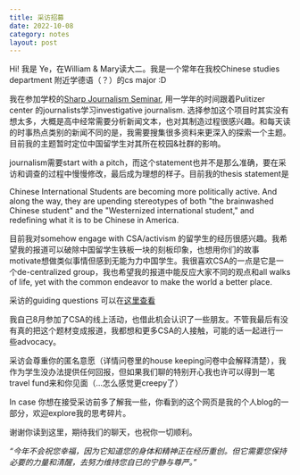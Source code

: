 ```yaml
---
title: 采访招募
date: 2022-10-08
category: notes
layout: post
---
```


Hi! 我是 Ye，在William & Mary读大二。我是一个常年在我校Chinese studies department 附近学德语（？）的cs major :D

我在参加学校的[Sharp Journalism Seminar](https://www.wm.edu/as/charlescenter/journalism/sharp-seminar/index.php), 用一学年的时间跟着Pulitizer center 的journalists学习investigative journalism. 选择参加这个项目时其实没有想太多，大概是高中经常需要分析新闻文本，也对其制造过程很感兴趣。和每天读的时事热点类别的新闻不同的是，我需要搜集很多资料来更深入的探索一个主题。目前我的主题暂时定位中国留学生对其所在校园&社群的影响。

journalism需要start with a pitch，而这个statement也并不是那么准确，要在采访和调查的过程中慢慢修改，最后成为理想的样子。目前我的thesis statement是

Chinese International Students are becoming more politically active. And along the way, they are upending stereotypes of both "the brainwashed Chinese student" and the "Westernized international student," and redefining what it is to be Chinese in America.  

目前我对somehow engage with CSA/activism 的留学生的经历很感兴趣。我希望我的报道可以破除中国留学生铁板一块的刻板印象，也想用你们的故事motivate想做类似事情但感到无能为力中国学生。我很喜欢CSA的一点是它是一个de-centralized group，我也希望我的报道中能反应大家不同的观点和all walks of life, yet with the common endeavor to make the world a better place. 

采访的guiding questions 可以在[这里查看](https://docs.google.com/document/d/16LaZvtJubm-KNsPO63dciHzkyaZy9jWmTvO2f6Ad3CI/edit?usp=sharing) 

我自己8月参加了CSA的线上活动，也借此机会认识了一些朋友。不管我最后有没有真的把这个题材变成报道，我都想和更多CSA的人接触，可能的话一起进行一些advocacy。

采访会尊重你的匿名意愿（详情问卷里的house keeping问卷中会解释清楚），我作为学生没办法提供任何回报，但如果我们聊的特别开心我也许可以得到一笔travel fund来和你见面（...怎么感觉更creepy了）

In case 你想在接受采访前多了解我一些，你看到的这个网页是我的个人blog的一部分，欢迎explore我的思考碎片。

谢谢你读到这里，期待我们的聊天，也祝你一切顺利。

*“今年不会祝您幸福，因为它知道您的身体和精神正在经历重创。但它需要您保持必要的力量和清醒，去努力维持您自已的宁静与尊严。”*